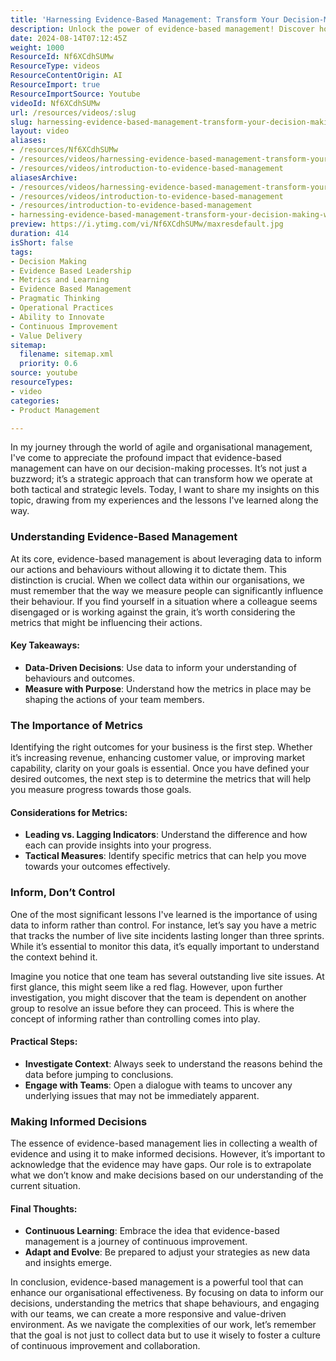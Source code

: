 ```yaml
---
title: 'Harnessing Evidence-Based Management: Transform Your Decision-Making with Data-Driven Insights'
description: Unlock the power of evidence-based management! Discover how data-driven decisions can transform your organisation and enhance team collaboration.
date: 2024-08-14T07:12:45Z
weight: 1000
ResourceId: Nf6XCdhSUMw
ResourceType: videos
ResourceContentOrigin: AI
ResourceImport: true
ResourceImportSource: Youtube
videoId: Nf6XCdhSUMw
url: /resources/videos/:slug
slug: harnessing-evidence-based-management-transform-your-decision-making-with-data-driven-insights
layout: video
aliases:
- /resources/Nf6XCdhSUMw
- /resources/videos/harnessing-evidence-based-management-transform-your-decision-making-with-data-driven-insights
- /resources/videos/introduction-to-evidence-based-management
aliasesArchive:
- /resources/videos/harnessing-evidence-based-management-transform-your-decision-making-with-data-driven-insights
- /resources/videos/introduction-to-evidence-based-management
- /resources/introduction-to-evidence-based-management
- harnessing-evidence-based-management-transform-your-decision-making-with-data-driven-insights
preview: https://i.ytimg.com/vi/Nf6XCdhSUMw/maxresdefault.jpg
duration: 414
isShort: false
tags:
- Decision Making
- Evidence Based Leadership
- Metrics and Learning
- Evidence Based Management
- Pragmatic Thinking
- Operational Practices
- Ability to Innovate
- Continuous Improvement
- Value Delivery
sitemap:
  filename: sitemap.xml
  priority: 0.6
source: youtube
resourceTypes:
- video
categories:
- Product Management

---
```

In my journey through the world of agile and organisational management, I've come to appreciate the profound impact that evidence-based management can have on our decision-making processes. It’s not just a buzzword; it’s a strategic approach that can transform how we operate at both tactical and strategic levels. Today, I want to share my insights on this topic, drawing from my experiences and the lessons I've learned along the way.

### Understanding Evidence-Based Management

At its core, evidence-based management is about leveraging data to inform our actions and behaviours without allowing it to dictate them. This distinction is crucial. When we collect data within our organisations, we must remember that the way we measure people can significantly influence their behaviour. If you find yourself in a situation where a colleague seems disengaged or is working against the grain, it’s worth considering the metrics that might be influencing their actions.

#### Key Takeaways:

- **Data-Driven Decisions**: Use data to inform your understanding of behaviours and outcomes.
- **Measure with Purpose**: Understand how the metrics in place may be shaping the actions of your team members.

### The Importance of Metrics

Identifying the right outcomes for your business is the first step. Whether it’s increasing revenue, enhancing customer value, or improving market capability, clarity on your goals is essential. Once you have defined your desired outcomes, the next step is to determine the metrics that will help you measure progress towards those goals.

#### Considerations for Metrics:

- **Leading vs. Lagging Indicators**: Understand the difference and how each can provide insights into your progress.
- **Tactical Measures**: Identify specific metrics that can help you move towards your outcomes effectively.

### Inform, Don’t Control

One of the most significant lessons I've learned is the importance of using data to inform rather than control. For instance, let’s say you have a metric that tracks the number of live site incidents lasting longer than three sprints. While it’s essential to monitor this data, it’s equally important to understand the context behind it.

Imagine you notice that one team has several outstanding live site issues. At first glance, this might seem like a red flag. However, upon further investigation, you might discover that the team is dependent on another group to resolve an issue before they can proceed. This is where the concept of informing rather than controlling comes into play. 

#### Practical Steps:

- **Investigate Context**: Always seek to understand the reasons behind the data before jumping to conclusions.
- **Engage with Teams**: Open a dialogue with teams to uncover any underlying issues that may not be immediately apparent.

### Making Informed Decisions

The essence of evidence-based management lies in collecting a wealth of evidence and using it to make informed decisions. However, it’s important to acknowledge that the evidence may have gaps. Our role is to extrapolate what we don’t know and make decisions based on our understanding of the current situation.

#### Final Thoughts:

- **Continuous Learning**: Embrace the idea that evidence-based management is a journey of continuous improvement.
- **Adapt and Evolve**: Be prepared to adjust your strategies as new data and insights emerge.

In conclusion, evidence-based management is a powerful tool that can enhance our organisational effectiveness. By focusing on data to inform our decisions, understanding the metrics that shape behaviours, and engaging with our teams, we can create a more responsive and value-driven environment. As we navigate the complexities of our work, let’s remember that the goal is not just to collect data but to use it wisely to foster a culture of continuous improvement and collaboration.
